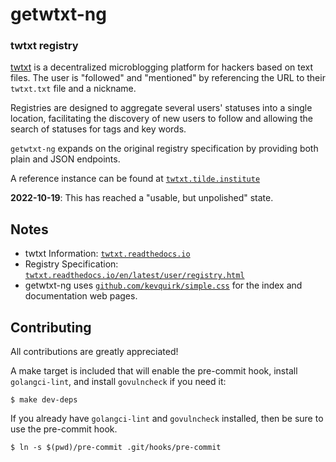 # getwtxt-ng

### twtxt registry

[twtxt](https://github.com/buckket/twtxt) is a decentralized microblogging platform
for hackers based on text files. The user is "followed" and "mentioned" by referencing
the URL to their `twtxt.txt` file and a nickname.

Registries are designed to aggregate several users' statuses into a single location,
facilitating the discovery of new users to follow and allowing the search of statuses
for tags and key words.

`getwtxt-ng` expands on the original registry specification by providing both plain and
JSON endpoints.

A reference instance can be found at [`twtxt.tilde.institute`](https://twtxt.tilde.institute)

**2022-10-19**: This has reached a "usable, but unpolished" state.

## Notes
* twtxt Information: [`twtxt.readthedocs.io`](https://twtxt.readthedocs.io)
* Registry Specification: [`twtxt.readthedocs.io/en/latest/user/registry.html`](https://twtxt.readthedocs.io/en/latest/user/registry.html)
* getwtxt-ng uses [`github.com/kevquirk/simple.css`](https://github.com/kevquirk/simple.css) for the index and documentation web pages.

## Contributing
All contributions are greatly appreciated!

A make target is included that will enable the pre-commit hook, install `golangci-lint`, and install `govulncheck` if you need it:

```text
$ make dev-deps
```

If you already have `golangci-lint` and `govulncheck` installed, then be sure to use the pre-commit hook.
```text
$ ln -s $(pwd)/pre-commit .git/hooks/pre-commit
```
